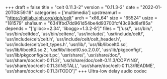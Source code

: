 +++
draft = false
title = "celt 0.11.3-2"
version = "0.11.3-2"
date = "2022-01-20T08:59:19"
categories = ['multimedia']
upstreamurl = "https://gitlab.xiph.org/xiph/celt"
arch = "x86_64"
size = "65524"
usize = "181579"
sha1sum = "6341fbd7dd961d54be4d93700fcf43c98d8ef85a"
depends = "['glibc>=2.34', 'libogg>=1.3.2-8']"
files = "['usr/', 'usr/bin/', 'usr/bin/celtdec', 'usr/bin/celtenc', 'usr/include/', 'usr/include/celt/', 'usr/include/celt/celt.h', 'usr/include/celt/celt_header.h', 'usr/include/celt/celt_types.h', 'usr/lib/', 'usr/lib/libcelt0.so', 'usr/lib/libcelt0.so.2', 'usr/lib/libcelt0.so.2.0.0', 'usr/lib/pkgconfig/', 'usr/lib/pkgconfig/celt.pc', 'usr/share/', 'usr/share/doc/', 'usr/share/doc/celt-0.11.3/', 'usr/share/doc/celt-0.11.3/COPYING', 'usr/share/doc/celt-0.11.3/INSTALL', 'usr/share/doc/celt-0.11.3/README', 'usr/share/doc/celt-0.11.3/TODO']"
+++
Ultra-low delay audio codec